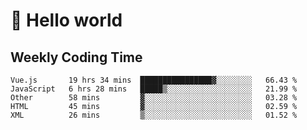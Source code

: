 # 🍻 Hello world

## Weekly Coding Time
<!--START_SECTION:waka-->

```text
Vue.js       19 hrs 34 mins  ████████████████▓░░░░░░░░   66.43 %
JavaScript   6 hrs 28 mins   █████▒░░░░░░░░░░░░░░░░░░░   21.99 %
Other        58 mins         ▓░░░░░░░░░░░░░░░░░░░░░░░░   03.28 %
HTML         45 mins         ▓░░░░░░░░░░░░░░░░░░░░░░░░   02.59 %
XML          26 mins         ▒░░░░░░░░░░░░░░░░░░░░░░░░   01.52 %
```

<!--END_SECTION:waka-->
